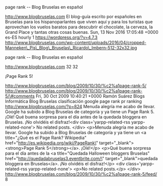 page rank -- Blog Bruselas en español

http://www.blogbruselas.com El blog-guía escrito por españoles en
Bruselas para los hispanoparlantes que viven aquí y para los turistas
que aprovechan los vuelos baratos para descubrir el chocolate, la
cerveza, la Grand Place y tantas otras cosas buenas. Sun, 13 Nov 2016
17:05:48 +0000 es-ES hourly 1 https://wordpress.org/?v=4.7.3
http://www.blogbruselas.com/wp-content/uploads/2016/04/cropped-Manneken\_Pis\_Blog\_Bruselas\_Ricardo\_Imbern-512-32x32.jpg

page rank -- Blog Bruselas en español

http://www.blogbruselas.com 32 32

¡Page Rank 5!

http://www.blogbruselas.com/blog/2009/10/30/%c2%a1page-rank-5/
http://www.blogbruselas.com/blog/2009/10/30/%c2%a1page-rank-5/\#comments
Fri, 30 Oct 2009 10:40:21 +0000 Ramón Suárez Blogs Informática Blog
Bruselas clasificación google page rank pr ranking
http://www.blogbruselas.com/?p=824 Menuda alegría me acabo de llevar.
Google ha subido a Blog Bruselas de categoría y ya tiene un Page Rank 5.
¡Olé! Qué buena sorpresa para el día antes de la quedada bloggera en
Bruselas. ¡No olvidéis el disfraz!\<div class=\'yarpp-related-rss
yarpp-related-none\'\> No related posts. \</div\> \<p\>Menuda alegría me
acabo de llevar. Google ha subido a Blog Bruselas de categoría y ya
tiene un \<a title=\"¿Qué es el Page Rank? Wikipedia\"
href=\"http://es.wikipedia.org/wiki/PageRank\"
target=\"\_blank\"\>\<strong\>Page Rank 5\</strong\>\</a\>. ¡Olé!\</p\>
\<p\>Qué buena sorpresa para el día antes de la \<a title=\"Quedada
Halloween bloggers Bruselas\"
href=\"http://quedadabruselas3.eventbrite.com/\"
target=\"\_blank\"\>quedada bloggera en Bruselas\</a\>. ¡No olvidéis el
disfraz!\</p\> \<div class=\'yarpp-related-rss yarpp-related-none\'\>
\<p\>No related posts.\</p\> \</div\>
http://www.blogbruselas.com/blog/2009/10/30/%c2%a1page-rank-5/feed/ 8
